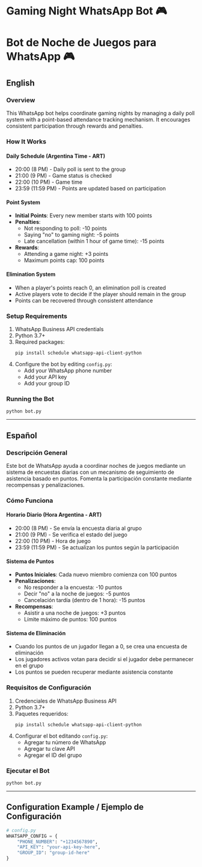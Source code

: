 # Gaming Night WhatsApp Bot 🎮
# Bot de Noche de Juegos para WhatsApp 🎮

## English

### Overview
This WhatsApp bot helps coordinate gaming nights by managing a daily poll system with a point-based attendance tracking mechanism. It encourages consistent participation through rewards and penalties.

### How It Works

#### Daily Schedule (Argentina Time - ART)
- 20:00 (8 PM) - Daily poll is sent to the group
- 21:00 (9 PM) - Game status is checked
- 22:00 (10 PM) - Game time
- 23:59 (11:59 PM) - Points are updated based on participation

#### Point System
- **Initial Points**: Every new member starts with 100 points
- **Penalties**:
  - Not responding to poll: -10 points
  - Saying "no" to gaming night: -5 points
  - Late cancellation (within 1 hour of game time): -15 points
- **Rewards**:
  - Attending a game night: +3 points
  - Maximum points cap: 100 points

#### Elimination System
- When a player's points reach 0, an elimination poll is created
- Active players vote to decide if the player should remain in the group
- Points can be recovered through consistent attendance

### Setup Requirements
1. WhatsApp Business API credentials
2. Python 3.7+
3. Required packages: 
   ```
   pip install schedule whatsapp-api-client-python
   ```
4. Configure the bot by editing `config.py`:
   - Add your WhatsApp phone number
   - Add your API key
   - Add your group ID

### Running the Bot
```
python bot.py
```

---

## Español

### Descripción General
Este bot de WhatsApp ayuda a coordinar noches de juegos mediante un sistema de encuestas diarias con un mecanismo de seguimiento de asistencia basado en puntos. Fomenta la participación constante mediante recompensas y penalizaciones.

### Cómo Funciona

#### Horario Diario (Hora Argentina - ART)
- 20:00 (8 PM) - Se envía la encuesta diaria al grupo
- 21:00 (9 PM) - Se verifica el estado del juego
- 22:00 (10 PM) - Hora de juego
- 23:59 (11:59 PM) - Se actualizan los puntos según la participación

#### Sistema de Puntos
- **Puntos Iniciales**: Cada nuevo miembro comienza con 100 puntos
- **Penalizaciones**:
  - No responder a la encuesta: -10 puntos
  - Decir "no" a la noche de juegos: -5 puntos
  - Cancelación tardía (dentro de 1 hora): -15 puntos
- **Recompensas**:
  - Asistir a una noche de juegos: +3 puntos
  - Límite máximo de puntos: 100 puntos

#### Sistema de Eliminación
- Cuando los puntos de un jugador llegan a 0, se crea una encuesta de eliminación
- Los jugadores activos votan para decidir si el jugador debe permanecer en el grupo
- Los puntos se pueden recuperar mediante asistencia constante

### Requisitos de Configuración
1. Credenciales de WhatsApp Business API
2. Python 3.7+
3. Paquetes requeridos: 
   ```
   pip install schedule whatsapp-api-client-python
   ```
4. Configurar el bot editando `config.py`:
   - Agregar tu número de WhatsApp
   - Agregar tu clave API
   - Agregar el ID del grupo

### Ejecutar el Bot
```
python bot.py
```

---

## Configuration Example / Ejemplo de Configuración
```python
# config.py
WHATSAPP_CONFIG = {
    "PHONE_NUMBER": "+1234567890",
    "API_KEY": "your-api-key-here",
    "GROUP_ID": "group-id-here"
}
```
